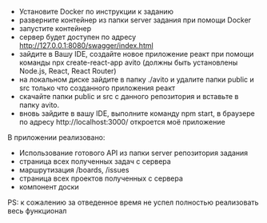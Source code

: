 
- Установите Docker по инструкции к заданию
- разверните контейнер из папки server задания при помощи Docker
- запустите контейнер
- сервер будет доступен по адресу http://127.0.0.1:8080/swagger/index.html
- зайдите в Вашу IDE, создайте новое приложение реакт при помощи команды npx create-react-app avito (должны быть установлены Node.js, React, React Router)
- на локальном диске зайдите в папку ./avito и удалите папки public и src только что созданного приложения реакт
- скачайте папки public и src с данного репозитория и вставьте в папку avito.
- вновь зайдите в вашу IDE, выполните команду npm start, в браузере по адресу http://localhost:3000/ откроется моё приложение

В приложении реализовано:
- Использование готового API из папки server репозитория задания
- страница всех полученных задач с сервера
- маршрутизация /boards, /issues
- страница всех проектов полученных с сервера
- компонент доски

PS: к сожалению за отведенное время не успел полностью реализовать весь функционал

 
